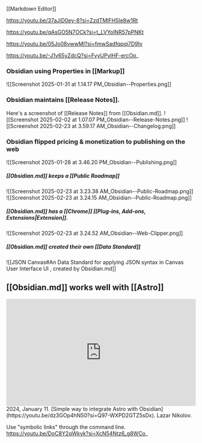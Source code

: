 [[Markdown Editor]]

https://youtu.be/37aJiD0ey-8?si=ZzdTMlFH5le8w1Rt

https://youtu.be/qAsGO5N7OCk?si=t_LVYolNR57pPNKt

https://youtu.be/05Jo08vwwMI?si=fmwSadfqpqi7D9Iv

https://youtu.be/-J1v65yZdcQ?si=FvyUPylHF-ercOp_
### Obsidian using Properties in [[Markup]]
![[Screenshot 2025-01-31 at 1.14.17 PM_Obsidian--Properties.png]]
### Obsidian maintains [[Release Notes]].
Here's a screenshot of [[Release Notes]] from [[Obsidian.md]]. 
![[Screenshot 2025-02-02 at 1.07.07 PM_Obsidian--Release-Notes.png]]
![[Screenshot 2025-02-23 at 3.59.17 AM_Obsidian--Changelog.png]]
### Obsidian flipped pricing & monetization to publishing on the web
![[Screenshot 2025-01-28 at 3.46.20 PM_Obsidian--Publishing.png]]


##### [[Obsidian.md]] keeps a [[Public Roadmap]]

![[Screenshot 2025-02-23 at 3.23.38 AM_Obsidian--Public-Roadmap.png]]
![[Screenshot 2025-02-23 at 3.24.15 AM_Obsidian--Public-Roadmap.png]]
##### [[Obsidian.md]] has a [[Chrome]] [[Plug-ins,  Add-ons,  Extensions|Extension]].
![[Screenshot 2025-02-23 at 3.24.52 AM_Obsidian--Web-Clipper.png]]
##### [[Obsidian.md]] created their own [[Data Standard]]
![[JSON Canvas#An Data Standard for applying JSON syntax in Canvas User Interface UI , created by Obsidian.md]]

## [[Obsidian.md]] works well with [[Astro]]
<iframe 
  style="aspect-ratio:16/9;width:100%;height:auto" 
  src="https://www.youtube.com/embed/dz3GOp4hN50?si=Q97-WXPD2GTZ5sDx" 
  title="YouTube video player" 
  frameborder="0" 
  allow="accelerometer; autoplay; clipboard-write; encrypted-media; gyroscope; picture-in-picture; web-share" 
  referrerpolicy="strict-origin-when-cross-origin" 
  allowfullscreen
></iframe>
2024, January 11. [Simple way to integrate Astro with Obsidian](https://youtu.be/dz3GOp4hN50?si=Q97-WXPD2GTZ5sDx). Lazar Nikolov.

Use "symbolic links" through the command line.  
https://youtu.be/DoC8Y2qWkyk?si=XcN54Ntz6_g8WCo_